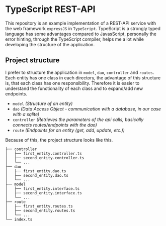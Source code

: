 # TypeScript REST-API

This repository is an example implementation of a REST-API service with the web framework ``expressJS`` in ``TypeScript``. 
TypeScript is a strongly typed language has some advantages compared to JavasScript, personally the error hinting, through the TypeScript compiler, helps
me a lot while developing the structure of the application.

## Project structure

I prefer to structure the application in ``model``, ``dao``, ``controller`` and ``routes``. Each entity has one class in each directory, 
the advantage of this structure is, that each class has one responsibility. Therefore it is easier to understand the functionality of each class and
to expand/add new endpoints.

* ``model`` *(Structure of an entity)*
* ``dao`` *(Data Access Object - communication with a database, in our case with a sqlite)*
* ``controller`` *(Retrieves the parameters of the api calls, basically connects routes/endpoints with the dao)*
* ``route`` *(Endpoints for an entity (get, add, update, etc.))*

Because of this, the project structure looks like this.

```
├── controller
│   ├── first_entity.controller.ts
│   ├── second_entity.controller.ts
│   └── ...
├── dao
│   ├── first_entity.dao.ts
│   ├── second_entity.dao.ts
│   └── ...
├── model
│   ├── first_entity.interface.ts
│   ├── second_entity.interface.ts
│   └── ...
├── route
│   ├── first_entity.routes.ts
│   ├── second_entity.routes.ts
│   └── ...
└── index.ts
```
